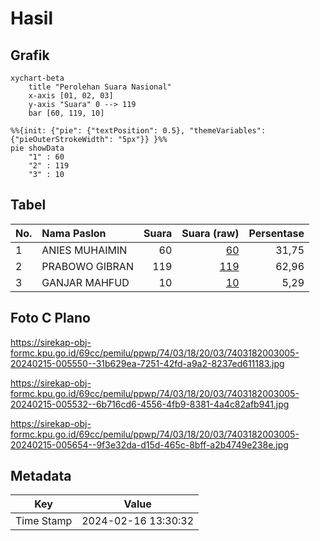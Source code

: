 # Hasil

## Grafik

```mermaid
xychart-beta
    title "Perolehan Suara Nasional"
    x-axis [01, 02, 03]
    y-axis "Suara" 0 --> 119
    bar [60, 119, 10]
```

```mermaid
%%{init: {"pie": {"textPosition": 0.5}, "themeVariables": {"pieOuterStrokeWidth": "5px"}} }%%
pie showData
    "1" : 60
    "2" : 119
    "3" : 10
```

## Tabel

| No. | Nama Paslon    | Suara | Suara (raw) | Persentase |
|:--- |:-------------- | -----:| -----------:| ----------:|
| 1   | ANIES MUHAIMIN | 60    | [60][p-1]   | 31,75      |
| 2   | PRABOWO GIBRAN | 119   | [119][p-2]  | 62,96      |
| 3   | GANJAR MAHFUD  | 10    | [10][p-3]   | 5,29       |


[p-1]: https://github.com/gigit-pemilu/pemilu-2024/blob/main/pilpres/hitung-suara/sub/74-sulawesi-tenggara/sub/03-muna/sub/18-lohia/sub/2003-kondongia/sub/005-tps/sub/paslon-1.txt
[p-2]: https://github.com/gigit-pemilu/pemilu-2024/blob/main/pilpres/hitung-suara/sub/74-sulawesi-tenggara/sub/03-muna/sub/18-lohia/sub/2003-kondongia/sub/005-tps/sub/paslon-2.txt
[p-3]: https://github.com/gigit-pemilu/pemilu-2024/blob/main/pilpres/hitung-suara/sub/74-sulawesi-tenggara/sub/03-muna/sub/18-lohia/sub/2003-kondongia/sub/005-tps/sub/paslon-3.txt

## Foto C Plano

https://sirekap-obj-formc.kpu.go.id/69cc/pemilu/ppwp/74/03/18/20/03/7403182003005-20240215-005550--31b629ea-7251-42fd-a9a2-8237ed611183.jpg

https://sirekap-obj-formc.kpu.go.id/69cc/pemilu/ppwp/74/03/18/20/03/7403182003005-20240215-005532--6b716cd6-4556-4fb9-8381-4a4c82afb941.jpg

https://sirekap-obj-formc.kpu.go.id/69cc/pemilu/ppwp/74/03/18/20/03/7403182003005-20240215-005654--9f3e32da-d15d-465c-8bff-a2b4749e238e.jpg


## Metadata

| Key        | Value               |
| ---------- | ------------------- |
| Time Stamp | 2024-02-16 13:30:32 |



